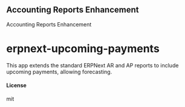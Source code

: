 ## Accounting Reports Enhancement

Accounting Reports Enhancement

# erpnext-upcoming-payments
This app extends the standard ERPNext AR and AP reports to include upcoming payments, allowing forecasting.


#### License

mit
